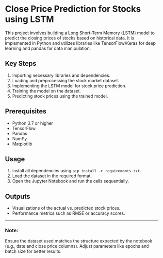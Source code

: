 # Close Price Prediction for Stocks using LSTM

This project involves building a Long Short-Term Memory (LSTM) model to predict the closing prices of stocks based on historical data. It is implemented in Python and utilizes libraries like TensorFlow/Keras for deep learning and pandas for data manipulation.

## Key Steps
1. Importing necessary libraries and dependencies.
2. Loading and preprocessing the stock market dataset.
3. Implementing the LSTM model for stock price prediction.
4. Training the model on the dataset.
5. Predicting stock prices using the trained model.

## Prerequisites
- Python 3.7 or higher
- TensorFlow
- Pandas
- NumPy
- Matplotlib

## Usage
1. Install all dependencies using `pip install -r requirements.txt`.
2. Load the dataset in the required format.
3. Open the Jupyter Notebook and run the cells sequentially.

## Outputs
- Visualizations of the actual vs. predicted stock prices.
- Performance metrics such as RMSE or accuracy scores.

---

### Note:
Ensure the dataset used matches the structure expected by the notebook (e.g., date and close price columns). Adjust parameters like epochs and batch size for better results.
